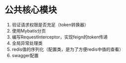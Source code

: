 # 公共核心模块
1. 验证请求权限是否充足（token转换器）
2. 使用Mybatis分页
3. 编写RequestInterceptor，实现feign的token传递
4. 全局异常处理类
5. redis值的序列化（配置类，是为了方便redis中值的查看）
6. swagger配置